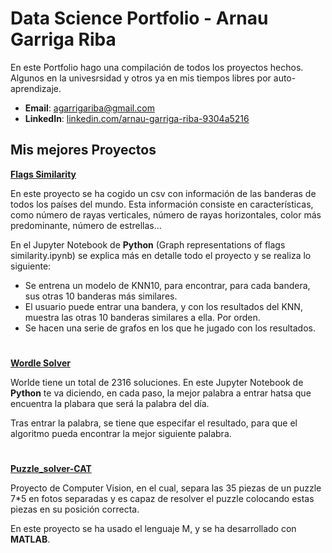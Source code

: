 # Data Science Portfolio - Arnau Garriga Riba
En este Portfolio hago una compilación de todos los proyectos hechos. Algunos en la univesrsidad y otros ya en mis tiempos libres por auto-aprendizaje.

- **Email**: [agarrigariba@gmail.com](agarrigariba@gmail.com)
- **LinkedIn**: [linkedin.com/arnau-garriga-riba-9304a5216](https://www.linkedin.com/in/arnau-garriga-riba-9304a5216/)



## Mis mejores Proyectos


**[Flags Similarity](https://github.com/arnaugr55/Flags-Similarity)**

En este proyecto se ha cogido un csv con información de las banderas de todos los países del mundo. Esta información consiste en características, como número de rayas verticales, número de rayas horizontales, color más predominante, número de estrellas...

En el Jupyter Notebook de **Python** (Graph representations of flags similarity.ipynb) se explica más en detalle todo el proyecto y se realiza lo siguiente:
- Se entrena un modelo de KNN10, para encontrar, para cada bandera, sus otras 10 banderas más similares.
- El usuario puede entrar una bandera, y con los resultados del KNN, muestra las otras 10 banderas similares a ella. Por orden.
- Se hacen una serie de grafos en los que he jugado con los resultados.

#

**[Wordle Solver](https://github.com/arnaugr55/Wordle-solver)**

Worlde tiene un total de 2316 soluciones. En este Jupyter Notebook de **Python** te va diciendo, en cada paso, la mejor palabra a entrar hatsa que encuentra la plabara que será la palabra del día. 

Tras entrar la palabra, se tiene que especifar el resultado, para que el algoritmo pueda encontrar la mejor siguiente palabra.

#

**[Puzzle_solver-CAT](https://github.com/arnaugr55/Puzzle_solver-CAT-)**

Proyecto de Computer Vision, en el cual, separa las 35 piezas de un puzzle 7*5 en fotos separadas y es capaz de resolver el puzzle colocando estas piezas en su posición correcta.

En este proyecto se ha usado el lenguaje M, y se ha desarrollado con **MATLAB**.
